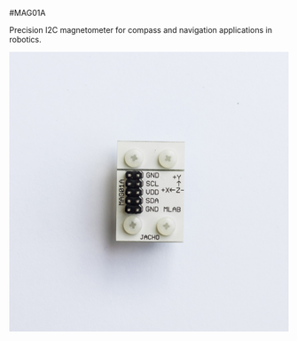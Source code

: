 <!--- PrjInfo ---> <!--- Please remove this line after manually editing --->
<!--- 00a56be08b96043df9e37d6aff7b6990 --->
<!--- Created:20170112-18:22: ---> 
<!--- Author:Mlab: ---> 
<!--- AuthorEmail:mlab@mlab.cz: ---> 
<!--- Tags:imported: ---> 
<!--- Ust:http://www.ust.cz/shop/product_info.php?cPath=22_28&products_id=186: ---> 
<!--- Name:MAG01A: --->
#MAG01A 
<!--- LongName --->

<!--- ELongName ---> 

<!--- Lead --->
Precision I2C magnetometer for compass and navigation applications in robotics.
<!--- ELead ---> 

![LeadImg](DOC/SRC/img/MAG01A_Top_Big.jpg) 


​
​
<!--- Description --->
<!--- EDescription --->
<!--- Content --->
<!--- EContent --->
            